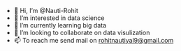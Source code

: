 - 👋 Hi, I’m @Nauti-Rohit
- 👀 I’m interested in data science
- 🌱 I’m currently learning big data
- 💞️ I’m looking to collaborate on data visulization
- 📫 To reach me send mail on rohitnautiyal9@gmail.com 

<!---
Nauti-Rohit/Nauti-Rohit is a ✨ special ✨ repository because its `README.md` (this file) appears on your GitHub profile.
You can click the Preview link to take a look at your changes.
--->
